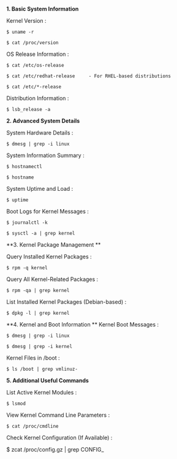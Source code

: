 **1. Basic System Information**

  Kernel Version : 

    $ uname -r
  
    $ cat /proc/version

  OS Release Information : 

    $ cat /etc/os-release

    $ cat /etc/redhat-release     - For RHEL-based distributions

    $ cat /etc/*-release

  Distribution Information : 

    $ lsb_release -a


**2. Advanced System Details**

  System Hardware Details : 

    $ dmesg | grep -i linux

  System Information Summary : 

    $ hostnamectl

    $ hostname

  System Uptime and Load : 

    $ uptime

  Boot Logs for Kernel Messages : 

    $ journalctl -k 

    $ sysctl -a | grep kernel 

**3. Kernel Package Management **

  Query Installed Kernel Packages : 

    $ rpm -q kernel 

  Query All Kernel-Related Packages : 

    $ rpm -qa | grep kernel

  List Installed Kernel Packages (Debian-based) :

    $ dpkg -l | grep kernel



**4. Kernel and Boot Information
**
  Kernel Boot Messages :

    $ dmesg | grep -i linux

    $ dmesg | grep -i kernel

  Kernel Files in /boot :

    $ ls /boot | grep vmlinuz-


**5. Additional Useful Commands**

  List Active Kernel Modules :

    $ lsmod

  View Kernel Command Line Parameters  :

    $ cat /proc/cmdline

  Check Kernel Configuration (If Available) :

   $ zcat /proc/config.gz | grep CONFIG_
